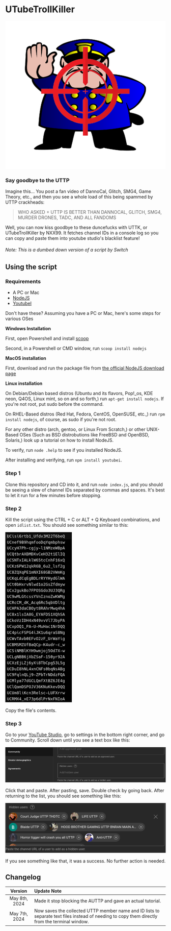 # UTubeTrollKiller

![UTubeTrollKiller Logo](images/uttklogo.png)

### Say goodbye to the UTTP

Imagine this... You post a fan video of DannoCal, Glitch, SMG4, Game Theory, etc., and then you see a whole load of this being spammed by UTTP crackheads:

> WHO ASKED + UTTP IS BETTER THAN DANNOCAL, GLITCH, SMG4, MURDER DRONES, TADC, AND ALL FANDOMS

Well, you can now kiss goodbye to these duncefucks with UTTK, or UTubeTrollKiller by NXX99. It fetches channel IDs in a console log so you can copy and paste them into youtube studio's blacklist feature!

###### Note: This is a dumbed down version of a script by Switch


## Using the script

### Requirements

* A PC or Mac
* [NodeJS](https://nodejs.org)
* [YoutubeI](https://www.npmjs.com/package/youtubei)

Don't have these? Assuming you have a PC or Mac, here's some steps for various OSes

__Windows Installation__

First, open Powershell and install [scoop](https://scoop.sh/)

Second, in a Powershell or CMD window, run `scoop install nodejs`

__MacOS installation__

First, download and run the package file from [the official NodeJS download page](https://nodejs.org/en/download)

__Linux installation__

On Debian/Debian based distros (Ubuntu and its flavors, Pop!_os, KDE neon, Q4OS, Linux mint, so on and so forth,) run `apt-get install nodejs`. If you're not root, put sudo before the command.

On RHEL-Based distros (Red Hat, Fedora, CentOS, OpenSUSE, etc.,) run `rpm install nodejs`, of course, as sudo if you're not root.

For any other distro (arch, gentoo, or Linux From Scratch,) or other UNIX-Based OSes (Such as BSD distrobutions like FreeBSD and OpenBSD, Solaris,) look up a tutorial on how to install NodeJS.

To verify, run `node .help` to see if you installed NodeJS.

After installing and verifying, run `npm install youtubei`.

### Step 1

Clone this repository and CD into it, and run `node index.js`, and you should be seeing a slew of channel IDs separated by commas and spaces. It's best to let it run for a few minutes before stopping.

### Step 2

Kill the script using the CTRL + C or ALT + Q Keyboard combinations, and open `idlist.txt`. You should see something similar to this:

![Sample screenshot of an idlist.txt file](images/steps/01.png)

Copy the file's contents.

### Step 3

Go to your [YouTube Studio](https://studio.youtube.com), go to settings in the bottom right corner, and go to Community. Scroll down until you see a text box like this:

![Screenshot of an empty hidden users list box](images/steps/02.png)

Click that and paste. After pasting, save. Double check by going back. After returning to the list, you should see something like this:

![Sample screenshot of a full hidden channels list](images/steps/03.png)

If you see something like that, it was a success. No further action is needed.

## Changelog


|Version|Update Note|
|:-----:|:----------|
|May 8th, 2024|Made it stop blocking the AUTTP and gave an actual tutorial.|
|May 7th, 2024|Now saves the collected UTTP member name and ID lists to separate text files instead of needing to copy them directly from the terminal window.|
